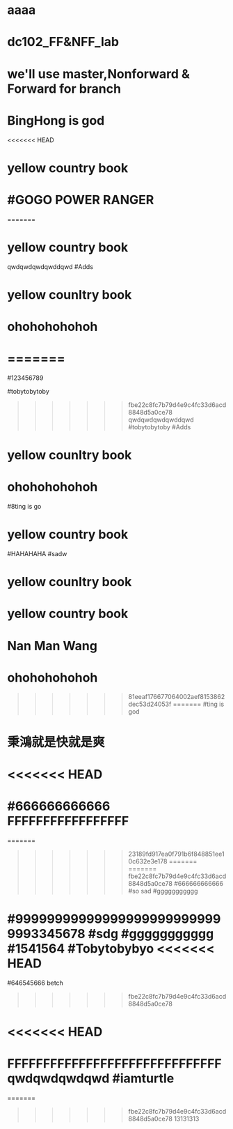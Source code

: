 aaaa
=======
# dc102_FF&NFF_lab
# we'll use master,Nonforward & Forward for branch
# BingHong is god
<<<<<<< HEAD
# yellow country book
#GOGO POWER RANGER
=======
=======
# yellow country book
qwdqwdqwdqwddqwd
#Adds
# yellow counItry book
# ohohohohohoh
=======
=======
#123456789

#tobytobytoby
>>>>>>> fbe22c8fc7b79d4e9c4fc33d6acd8848d5a0ce78
qwdqwdqwdqwddqwd
#tobytobytoby
#Adds
# yellow counItry book
# ohohohohohoh
#8ting is go

# yellow country book
#HAHAHAHA
#sadw
# yellow counItry book
# yellow country book
# Nan Man Wang
# ohohohohohoh
>>>>>>> 81eeaf176677064002aef8153862dec53d24053f
=======
#ting is god
# 秉鴻就是快就是爽

<<<<<<< HEAD
=======
#666666666666
FFFFFFFFFFFFFFFFF
=======
=======
>>>>>>> 23189fd917ea0f791b6f848851ee10c632e3e178
=======
=======
>>>>>>> fbe22c8fc7b79d4e9c4fc33d6acd8848d5a0ce78
#666666666666
#so sad
#ggggggggggg

#999999999999999999999999999993345678
#sdg
#ggggggggggg
#1541564
#Tobytobybyo
<<<<<<< HEAD
=======
#646545666
betch

>>>>>>> fbe22c8fc7b79d4e9c4fc33d6acd8848d5a0ce78








<<<<<<< HEAD
=======
FFFFFFFFFFFFFFFFFFFFFFFFFFFFFF
qwdqwdqwdqwd
#iamturtle
=======
=======
>>>>>>> fbe22c8fc7b79d4e9c4fc33d6acd8848d5a0ce78
13131313
